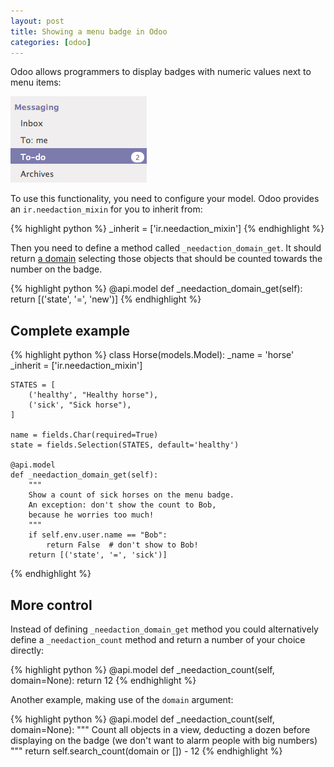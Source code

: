 ```yaml
---
layout: post
title: Showing a menu badge in Odoo
categories: [odoo]
---
```


Odoo allows programmers to display badges with numeric values next to menu items:

![menu badge](/assets/images/menu_badge.png)

To use this functionality, you need to configure your model. Odoo provides an `ir.needaction_mixin` for you to inherit from:

{% highlight python %}
_inherit = ['ir.needaction_mixin']
{% endhighlight %}

Then you need to define a method called `_needaction_domain_get`. It should return [a domain][domains] selecting those objects that should be counted towards the number on the badge.

{% highlight python %}
@api.model
def _needaction_domain_get(self):
    return [('state', '=', 'new')]
{% endhighlight %}

## Complete example
{% highlight python %}
class Horse(models.Model):
    _name = 'horse'
    _inherit = ['ir.needaction_mixin']

    STATES = [
        ('healthy', "Healthy horse"),
        ('sick', "Sick horse"),
    ]

    name = fields.Char(required=True)
    state = fields.Selection(STATES, default='healthy')

    @api.model
    def _needaction_domain_get(self):
        """
        Show a count of sick horses on the menu badge.
        An exception: don't show the count to Bob,
        because he worries too much!
        """
        if self.env.user.name == "Bob":
            return False  # don't show to Bob!
        return [('state', '=', 'sick')]
{% endhighlight %}

## More control
Instead of defining `_needaction_domain_get` method you could alternatively define a `_needaction_count` method and return a number of your choice directly:

{% highlight python %}
    @api.model
    def _needaction_count(self, domain=None):
        return 12
{% endhighlight %}

Another example, making use of the `domain` argument:

{% highlight python %}
    @api.model
    def _needaction_count(self, domain=None):
        """
        Count all objects in a view, deducting a dozen
        before displaying on the badge
        (we don't want to alarm people with big numbers)
        """
        return self.search_count(domain or []) - 12
{% endhighlight %}


[domains]: https://www.odoo.com/documentation/8.0/reference/orm.html#domains
